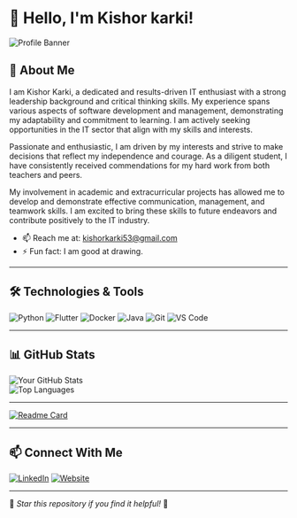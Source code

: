 # 👋 Hello, I'm Kishor karki!

![Profile Banner](https://your-banner-url.com) <!-- Add a cool custom banner -->

## 🚀 About Me
I am Kishor Karki, a dedicated and results-driven IT enthusiast with a strong leadership background and critical thinking skills. My experience spans various aspects of software development and management, demonstrating my adaptability and commitment to learning. I am actively seeking opportunities in the IT sector that align with my skills and interests.

Passionate and enthusiastic, I am driven by my interests and strive to make decisions that reflect my independence and courage. As a diligent student, I have consistently received commendations for my hard work from both teachers and peers.

My involvement in academic and extracurricular projects has allowed me to develop and demonstrate effective communication, management, and teamwork skills. I am excited to bring these skills to future endeavors and contribute positively to the IT industry.

 
- 📫 Reach me at: kishorkarki53@gmail.com
- ⚡ Fun fact: I am good at drawing. 

---

## 🛠️ Technologies & Tools

![Python](https://img.shields.io/badge/-Python-blue?style=flat-square&logo=python)
![Flutter](https://img.shields.io/badge/-Flutter-blue?style=flat-square&logo=flutter)
![Docker](https://img.shields.io/badge/-Docker-blue?style=flat-square&logo=docker)
![Java](https://img.shields.io/badge/-Java-red?style=flat-square&logo=java)
![Git](https://img.shields.io/badge/-Git-red?style=flat-square&logo=git)
![VS Code](https://img.shields.io/badge/-VSCode-blue?style=flat-square&logo=visual-studio-code)
<!-- Add more badges as needed -->

---

## 📊 GitHub Stats

![Your GitHub Stats](https://github-readme-stats.vercel.app/api?username=Kishor_karki_k2&show_icons=true&theme=radical)  
![Top Languages](https://github-readme-stats.vercel.app/api/top-langs/?username=Kishor_karki_k2&layout=compact&theme=radical)

---

[![Readme Card](https://github-readme-stats.vercel.app/api/pin/?username=kishor_karki_k2&repo=project&theme=radical)](https://github.com/kishor_karki_k2/project)

---

## 📫 Connect With Me
[![LinkedIn](https://img.shields.io/badge/-LinkedIn-blue?style=flat-square&logo=linkedin&logoColor=white)](https://linkedin.com/in/kishor-karki-3861a3199)
[![Website](https://img.shields.io/badge/-Portfolio-black?style=flat-square&logo=github)](https://kishorkarki-2053.web.app)

---

🌟 _Star this repository if you find it helpful!_ 🌟
